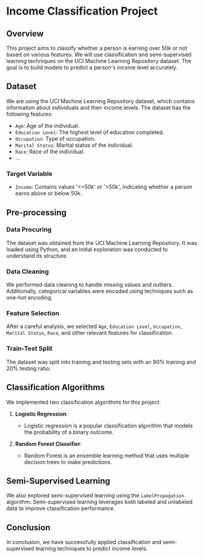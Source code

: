 # Income Classification Project

## Overview

This project aims to classify whether a person is earning over 50k or not based on various features. We will use classification and semi-supervised learning techniques on the UCI Machine Learning Repository dataset. The goal is to build models to predict a person's income level accurately.

## Dataset

We are using the UCI Machine Learning Repository dataset, which contains information about individuals and their income levels. The dataset has the following features:

- `Age`: Age of the individual.
- `Education Level`: The highest level of education completed.
- `Occupation`: Type of occupation.
- `Marital Status`: Marital status of the individual.
- `Race`: Race of the individual.
- ...

### Target Variable

- `Income`: Contains values '<=50k' or '>50k', indicating whether a person earns above or below 50k.

## Pre-processing

### Data Procuring

The dataset was obtained from the UCI Machine Learning Repository. It was loaded using Python, and an initial exploration was conducted to understand its structure.

### Data Cleaning

We performed data cleaning to handle missing values and outliers. Additionally, categorical variables were encoded using techniques such as one-hot encoding.

### Feature Selection

After a careful analysis, we selected `Age`, `Education Level`, `Occupation`, `Marital Status`, `Race`, and other relevant features for classification.

### Train-Test Split

The dataset was split into training and testing sets with an 80% training and 20% testing ratio.

## Classification Algorithms

We implemented two classification algorithms for this project:

1. **Logistic Regression**:
   - Logistic regression is a popular classification algorithm that models the probability of a binary outcome.

2. **Random Forest Classifier**:
   - Random Forest is an ensemble learning method that uses multiple decision trees to make predictions.

## Semi-Supervised Learning

We also explored semi-supervised learning using the `LabelPropagation` algorithm. Semi-supervised learning leverages both labeled and unlabeled data to improve classification performance.

## Conclusion

In conclusion, we have successfully applied classification and semi-supervised learning techniques to predict income levels. 
